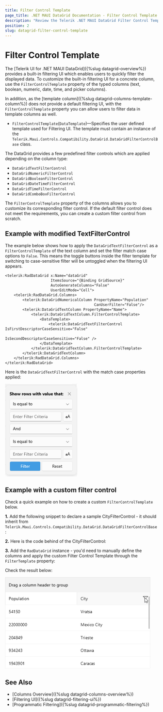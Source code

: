 ```yaml
---
title: Filter Control Template
page_title: .NET MAUI DataGrid Documentation - Filter Control Template
description: "Review the Telerik .NET MAUI DataGrid Filter Control Template documentation article to learn more about applying custom filter to the DataGrid using FilterControlTemplate property."
position: 2
slug: datagrid-filter-control-template
---
```


# Filter Control Template

The [Telerik UI for .NET MAUI DataGrid]({%slug datagrid-overview%}) provides a built-in filtering UI which enables users to quickly filter the displayed data. To customize the built-in filtering UI for a concrete column, use the `FilterControlTemplate` property of the typed columns (text, boolean, numeric, date, time, and picker columns). 

In addition, as the [template column]({%slug datagrid-columns-template-column%}) does not provide a default filtering UI, with the `FilterControlTemplate` property you can allow users to filter data in template columns as well.

* `FilterControlTemplate`(`DataTemplate`)&mdash;Specifies the user defined template used for Filtering UI. The template must contain an instance of the `Telerik.Maui.Controls.Compatibility.DataGrid.DataGridFilterControlBase` class. 

The DataGrid provides a few predefined filter controls which are applied depending on the column type:

* `DataGridTextFilterControl`
* `DataGridNumericFilterControl`
* `DataGridBooleanFilterControl`
* `DataGridDateTimeFilterControl`
* `DataGridTimeFilterControl`
* `DataGridComboBoxFilterControl`

The `FilterControlTemplate` property of the columns allows you to customize its corresponding filter control. If the default filter control does not meet the requirements, you can create a custom filter control from scratch. 

## Example with modified TextFilterControl

The example below shows how to apply the `DataGridTextFilterControl` as a `FilterControlTemplate` of the text column and set the filter match case options to `False`. This means the toggle buttons inside the filter template for switching to case-sensitive filter will be untoggled when the filtering UI appears.

```XAML
<telerik:RadDataGrid x:Name="dataGrid"
                     ItemsSource="{Binding GridSource}"
                     AutoGenerateColumns="False"
                     UserEditMode="Cell">
    <telerik:RadDataGrid.Columns>
        <telerik:DataGridNumericalColumn PropertyName="Population"
                                         CanUserFilter="False"/>
        <telerik:DataGridTextColumn PropertyName="Name">
            <telerik:DataGridTextColumn.FilterControlTemplate>
                <DataTemplate>
                    <telerik:DataGridTextFilterControl IsFirstDescriptorCaseSensitive="False"
                                                       IsSecondDescriptorCaseSensitive="False" />
                </DataTemplate>
            </telerik:DataGridTextColumn.FilterControlTemplate>
        </telerik:DataGridTextColumn>
    </telerik:RadDataGrid.Columns>
</telerik:RadDataGrid>
```
Here is the `DataGridTextFilterControl` with the match case properties applied:

![Telerik .NET MAUI DataGrid TextFilterControl](images/datagrid-textfiltercontrol.png)

## Example with a custom filter control

Check a quick example on how to create a custom `FilterControlTemplate` below.

**1.** Add the following snippet to declare a sample CityFilterControl - it should inherit from `Telerik.Maui.Controls.Compatibility.DataGrid.DataGridFilterControlBase`:

<snippet id='datagrid-filter-template-filtercontrolbase' />

**2.** Here is the code behind of the CityFilterControl:

<snippet id='datagrid-filter-template-filtercontrolbase-code' />

**3.** Add the `RadDataGrid` instance - you'd need to manually define the columns and apply the custom Filter Control Template through the `FilterTemplate` property:

<snippet id='datagrid-filter-template-xaml' />

Check the result below:

![Telerik .NET MAUI DataGrid Custom Filter Control Template](images/datagrid-customfiltertemplate.gif)

## See Also

- [Columns Overview]({%slug datagrid-columns-overview%})
- [Filtering UI]({%slug datagrid-filtering-ui%})
- [Programmatic Filtering]({%slug datagrid-programmatic-filtering%})
